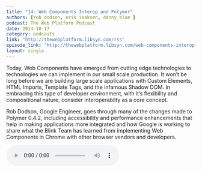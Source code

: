 ```yaml
---
title: "14: Web Components Interop and Polymer"
authors: [rob_dodson, erik_isaksen, danny_blue ]
podcast: The Web Platform Podcast
date: 2014-10-17
category: podcasts
link: "http://thewebplatform.libsyn.com/rss"
episode_link: "http://thewebplatform.libsyn.com/web-components-interop-and-polymer"
layout: single
---
```


Today, Web Components have emerged from cutting edge technologies to technologies
we can implement in our small scale production. It won’t be long before we are
building large scale applications with Custom Elements, HTML Imports, Template Tags,
and the infamous Shadow DOM. In embracing this type of developer environment, with
it’s flexibility and compositional nature, consider interoperabilty as a core concept.

Rob Dodson, Google Engineer, goes through many of the changes made to Polymer 0.4.2,
including accessibility and performance enhancements that help in making applications more
integrated and how Google is working to share what the Blink Team has learned from implementing
Web Components in Chrome with other browser vendors and developers.

<!-- Excerpt -->

<div class="podcast-wrap">
    <audio controls itemprop="audio">
      <source src="http://traffic.libsyn.com/thewebplatform/episode-14_web-components-interop-and-polymer.mp3" type="audio/mpeg">
    </audio>
</div>
